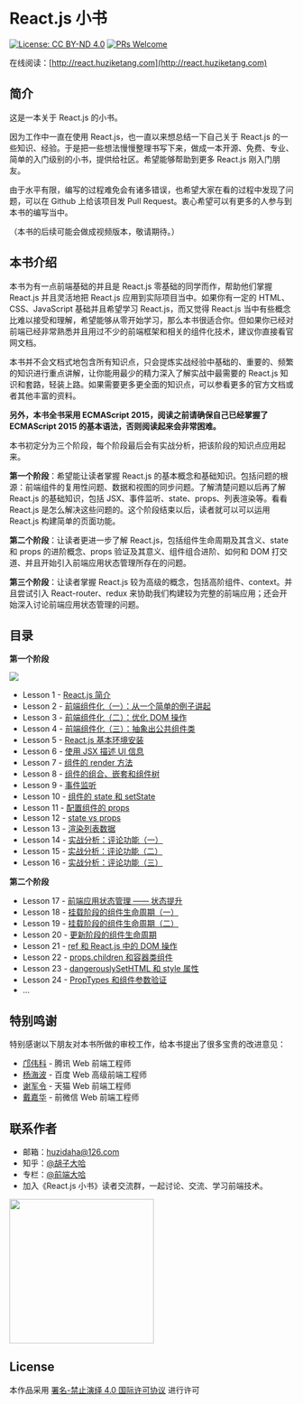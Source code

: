 # React.js 小书
[![License: CC BY-ND 4.0](https://img.shields.io/badge/License-CC%20BY--ND%204.0-blue.svg)](https://creativecommons.org/licenses/by-nd/4.0/legalcode)
[![PRs Welcome](https://img.shields.io/badge/PRs-welcome-brightgreen.svg)](CONTRIBUTING.md)

在线阅读：[http://react.huziketang.com](http://react.huziketang.com)

## 简介
这是一本关于 React.js 的小书。

因为工作中一直在使用 React.js，也一直以来想总结一下自己关于 React.js 的一些知识、经验。于是把一些想法慢慢整理书写下来，做成一本开源、免费、专业、简单的入门级别的小书，提供给社区。希望能够帮助到更多 React.js 刚入门朋友。

由于水平有限，编写的过程难免会有诸多错误，也希望大家在看的过程中发现了问题，可以在 Github 上给该项目发 Pull Request。衷心希望可以有更多的人参与到本书的编写当中。

（本书的后续可能会做成视频版本，敬请期待。）

## 本书介绍

本书为有一点前端基础的并且是 React.js 零基础的同学而作，帮助他们掌握 React.js 并且灵活地把 React.js 应用到实际项目当中。如果你有一定的 HTML、CSS、JavaScript 基础并且希望学习 React.js，而又觉得 React.js 当中有些概念比难以接受和理解，希望能够从零开始学习，那么本书很适合你。但如果你已经对前端已经非常熟悉并且用过不少的前端框架和相关的组件化技术，建议你直接看官网文档。

本书并不会文档式地包含所有知识点，只会提炼实战经验中基础的、重要的、频繁的知识进行重点讲解，让你能用最少的精力深入了解实战中最需要的 React.js 知识和套路，轻装上路。如果需要更多更全面的知识点，可以参看更多的官方文档或者其他丰富的资料。

**另外，本书全书采用 ECMAScript 2015，阅读之前请确保自己已经掌握了 ECMAScript 2015 的基本语法，否则阅读起来会非常困难。**

本书初定分为三个阶段，每个阶段最后会有实战分析，把该阶段的知识点应用起来。

**第一个阶段**：希望能让读者掌握 React.js 的基本概念和基础知识。包括问题的根源：前端组件的复用性问题、数据和视图的同步问题。了解清楚问题以后再了解 React.js 的基础知识，包括 JSX、事件监听、state、props、列表渲染等。看看 React.js 是怎么解决这些问题的。这个阶段结束以后，读者就可以可以运用 React.js 构建简单的页面功能。

**第二个阶段**：让读者更进一步了解 React.js，包括组件生命周期及其含义、state 和 props 的进阶概念、props 验证及其意义、组件组合进阶、如何和 DOM 打交道、并且开始引入前端应用状态管理所存在的问题。

**第三个阶段**：让读者掌握 React.js 较为高级的概念，包括高阶组件、context。并且尝试引入 React-router、redux 来协助我们构建较为完整的前端应用；还会开始深入讨论前端应用状态管理的问题。

## 目录

**第一个阶段**

![](https://img.shields.io/badge/已完成-100%25-brightgreen.svg)

* Lesson 1 - [React.js 简介](http://react.huziketang.com/blog/lesson1)
* Lesson 2 - [前端组件化（一）：从一个简单的例子讲起](http://react.huziketang.com/blog/lesson2)
* Lesson 3 - [前端组件化（二）：优化 DOM 操作](http://react.huziketang.com/blog/lesson3)
* Lesson 4 - [前端组件化（三）：抽象出公共组件类](http://react.huziketang.com/blog/lesson4)
* Lesson 5 - [React.js 基本环境安装](http://react.huziketang.com/blog/lesson5)
* Lesson 6 - [使用 JSX 描述 UI 信息](http://react.huziketang.com/blog/lesson6)
* Lesson 7 - [组件的 render 方法](http://react.huziketang.com/blog/lesson7)
* Lesson 8 - [组件的组合、嵌套和组件树](http://react.huziketang.com/blog/lesson8)
* Lesson 9 - [事件监听](http://react.huziketang.com/blog/lesson9)
* Lesson 10 - [组件的 state 和 setState](http://react.huziketang.com/blog/lesson10)
* Lesson 11 - [配置组件的 props](http://react.huziketang.com/blog/lesson11)
* Lesson 12 - [state vs props](http://react.huziketang.com/blog/lesson12)
* Lesson 13 - [渲染列表数据](http://react.huziketang.com/blog/lesson13)
* Lesson 14 - [实战分析：评论功能（一）](http://react.huziketang.com/blog/lesson14)
* Lesson 15 - [实战分析：评论功能（二）](http://react.huziketang.com/blog/lesson15)
* Lesson 16 - [实战分析：评论功能（三）](http://react.huziketang.com/blog/lesson16)

**第二个阶段**

* Lesson 17 - [前端应用状态管理 —— 状态提升](http://react.huziketang.com/blog/lesson17)
* Lesson 18 - [挂载阶段的组件生命周期（一）](http://react.huziketang.com/blog/lesson18)
* Lesson 19 - [挂载阶段的组件生命周期（二）](http://react.huziketang.com/blog/lesson19)
* Lesson 20 - [更新阶段的组件生命周期](http://react.huziketang.com/blog/lesson20)
* Lesson 21 - [ref 和 React.js 中的 DOM 操作](http://react.huziketang.com/blog/lesson21)
* Lesson 22 - [props.children 和容器类组件](http://react.huziketang.com/blog/lesson22)
* Lesson 23 - [dangerouslySetHTML 和 style 属性](http://react.huziketang.com/blog/lesson23)
* Lesson 24 - [PropTypes 和组件参数验证](http://react.huziketang.com/blog/lesson24)
* ...


## 特别鸣谢

特别感谢以下朋友对本书所做的审校工作，给本书提出了很多宝贵的改进意见：

* [邝伟科](https://github.com/kuangwk/) - 腾讯 Web 前端工程师
* [杨海波](https://github.com/hipoyang/) - 百度 Web 高级前端工程师
* [谢军令](https://github.com/brucexiejunling/) - 天猫 Web 前端工程师
* [戴嘉华](https://github.com/livoras/) - 前微信 Web 前端工程师

## 联系作者

* 邮箱：huzidaha@126.com
* 知乎：[@胡子大哈](https://www.zhihu.com/people/hu-zi-da-ha)
* 专栏：[@前端大哈](https://zhuanlan.zhihu.com/qianduandaha)
* 加入《React.js 小书》读者交流群，一起讨论、交流、学习前端技术。

<img width='256px' src='http://react.huziketang.com/assets/img/wechat-user.jpeg' />


## License

本作品采用 [署名-禁止演绎 4.0 国际许可协议](https://creativecommons.org/licenses/by-nd/4.0/legalcode) 进行许可
